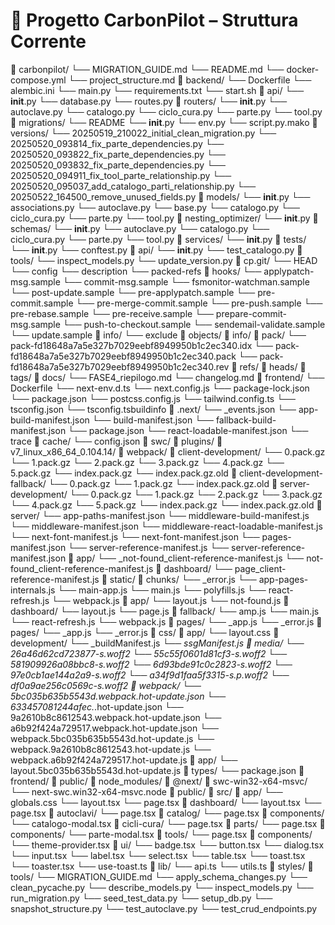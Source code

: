 # 🧱 Progetto CarbonPilot – Struttura Corrente

📁 carbonpilot/
    └── MIGRATION_GUIDE.md
    └── README.md
    └── docker-compose.yml
    └── project_structure.md
    📁 backend/
        └── Dockerfile
        └── alembic.ini
        └── main.py
        └── requirements.txt
        └── start.sh
        📁 api/
            └── __init__.py
            └── database.py
            └── routes.py
            📁 routers/
                └── __init__.py
                └── autoclave.py
                └── catalogo.py
                └── ciclo_cura.py
                └── parte.py
                └── tool.py
        📁 migrations/
            └── README
            └── __init__.py
            └── env.py
            └── script.py.mako
            📁 versions/
                └── 20250519_210022_initial_clean_migration.py
                └── 20250520_093814_fix_parte_dependencies.py
                └── 20250520_093822_fix_parte_dependencies.py
                └── 20250520_093832_fix_parte_dependencies.py
                └── 20250520_094911_fix_tool_parte_relationship.py
                └── 20250520_095037_add_catalogo_parti_relationship.py
                └── 20250522_164500_remove_unused_fields.py
        📁 models/
            └── __init__.py
            └── associations.py
            └── autoclave.py
            └── base.py
            └── catalogo.py
            └── ciclo_cura.py
            └── parte.py
            └── tool.py
        📁 nesting_optimizer/
            └── __init__.py
        📁 schemas/
            └── __init__.py
            └── autoclave.py
            └── catalogo.py
            └── ciclo_cura.py
            └── parte.py
            └── tool.py
        📁 services/
            └── __init__.py
        📁 tests/
            └── __init__.py
            └── conftest.py
            📁 api/
                └── __init__.py
                └── test_catalogo.py
        📁 tools/
            └── inspect_models.py
            └── update_version.py
    📁 cp.git/
        └── HEAD
        └── config
        └── description
        └── packed-refs
        📁 hooks/
            └── applypatch-msg.sample
            └── commit-msg.sample
            └── fsmonitor-watchman.sample
            └── post-update.sample
            └── pre-applypatch.sample
            └── pre-commit.sample
            └── pre-merge-commit.sample
            └── pre-push.sample
            └── pre-rebase.sample
            └── pre-receive.sample
            └── prepare-commit-msg.sample
            └── push-to-checkout.sample
            └── sendemail-validate.sample
            └── update.sample
        📁 info/
            └── exclude
        📁 objects/
            📁 info/
            📁 pack/
                └── pack-fd18648a7a5e327b7029eebf8949950b1c2ec340.idx
                └── pack-fd18648a7a5e327b7029eebf8949950b1c2ec340.pack
                └── pack-fd18648a7a5e327b7029eebf8949950b1c2ec340.rev
        📁 refs/
            📁 heads/
            📁 tags/
    📁 docs/
        └── FASE4_riepilogo.md
        └── changelog.md
    📁 frontend/
        └── Dockerfile
        └── next-env.d.ts
        └── next.config.js
        └── package-lock.json
        └── package.json
        └── postcss.config.js
        └── tailwind.config.ts
        └── tsconfig.json
        └── tsconfig.tsbuildinfo
        📁 .next/
            └── _events.json
            └── app-build-manifest.json
            └── build-manifest.json
            └── fallback-build-manifest.json
            └── package.json
            └── react-loadable-manifest.json
            └── trace
            📁 cache/
                └── config.json
                📁 swc/
                    📁 plugins/
                        📁 v7_linux_x86_64_0.104.14/
                📁 webpack/
                    📁 client-development/
                        └── 0.pack.gz
                        └── 1.pack.gz
                        └── 2.pack.gz
                        └── 3.pack.gz
                        └── 4.pack.gz
                        └── 5.pack.gz
                        └── index.pack.gz
                        └── index.pack.gz.old
                    📁 client-development-fallback/
                        └── 0.pack.gz
                        └── 1.pack.gz
                        └── index.pack.gz.old
                    📁 server-development/
                        └── 0.pack.gz
                        └── 1.pack.gz
                        └── 2.pack.gz
                        └── 3.pack.gz
                        └── 4.pack.gz
                        └── 5.pack.gz
                        └── index.pack.gz
                        └── index.pack.gz.old
            📁 server/
                └── app-paths-manifest.json
                └── middleware-build-manifest.js
                └── middleware-manifest.json
                └── middleware-react-loadable-manifest.js
                └── next-font-manifest.js
                └── next-font-manifest.json
                └── pages-manifest.json
                └── server-reference-manifest.js
                └── server-reference-manifest.json
                📁 app/
                    └── _not-found_client-reference-manifest.js
                    └── not-found_client-reference-manifest.js
                    📁 dashboard/
                        └── page_client-reference-manifest.js
            📁 static/
                📁 chunks/
                    └── _error.js
                    └── app-pages-internals.js
                    └── main-app.js
                    └── main.js
                    └── polyfills.js
                    └── react-refresh.js
                    └── webpack.js
                    📁 app/
                        └── layout.js
                        └── not-found.js
                        📁 dashboard/
                            └── layout.js
                            └── page.js
                    📁 fallback/
                        └── amp.js
                        └── main.js
                        └── react-refresh.js
                        └── webpack.js
                        📁 pages/
                            └── _app.js
                            └── _error.js
                    📁 pages/
                        └── _app.js
                        └── _error.js
                📁 css/
                    📁 app/
                        └── layout.css
                📁 development/
                    └── _buildManifest.js
                    └── _ssgManifest.js
                📁 media/
                    └── 26a46d62cd723877-s.woff2
                    └── 55c55f0601d81cf3-s.woff2
                    └── 581909926a08bbc8-s.woff2
                    └── 6d93bde91c0c2823-s.woff2
                    └── 97e0cb1ae144a2a9-s.woff2
                    └── a34f9d1faa5f3315-s.p.woff2
                    └── df0a9ae256c0569c-s.woff2
                📁 webpack/
                    └── 5bc035b635b5543d.webpack.hot-update.json
                    └── 633457081244afec._.hot-update.json
                    └── 9a2610b8c8612543.webpack.hot-update.json
                    └── a6b92f424a729517.webpack.hot-update.json
                    └── webpack.5bc035b635b5543d.hot-update.js
                    └── webpack.9a2610b8c8612543.hot-update.js
                    └── webpack.a6b92f424a729517.hot-update.js
                    📁 app/
                        └── layout.5bc035b635b5543d.hot-update.js
            📁 types/
                └── package.json
        📁 frontend/
            📁 public/
        📁 node_modules/
            📁 @next/
                📁 swc-win32-x64-msvc/
                    └── next-swc.win32-x64-msvc.node
        📁 public/
        📁 src/
            📁 app/
                └── globals.css
                └── layout.tsx
                └── page.tsx
                📁 dashboard/
                    └── layout.tsx
                    └── page.tsx
                    📁 autoclavi/
                        └── page.tsx
                    📁 catalog/
                        └── page.tsx
                        📁 components/
                            └── catalogo-modal.tsx
                    📁 cicli-cura/
                        └── page.tsx
                    📁 parts/
                        └── page.tsx
                        📁 components/
                            └── parte-modal.tsx
                    📁 tools/
                        └── page.tsx
            📁 components/
                └── theme-provider.tsx
                📁 ui/
                    └── badge.tsx
                    └── button.tsx
                    └── dialog.tsx
                    └── input.tsx
                    └── label.tsx
                    └── select.tsx
                    └── table.tsx
                    └── toast.tsx
                    └── toaster.tsx
                    └── use-toast.ts
            📁 lib/
                └── api.ts
                └── utils.ts
            📁 styles/
    📁 tools/
        └── MIGRATION_GUIDE.md
        └── apply_schema_changes.py
        └── clean_pycache.py
        └── describe_models.py
        └── inspect_models.py
        └── run_migration.py
        └── seed_test_data.py
        └── setup_db.py
        └── snapshot_structure.py
        └── test_autoclave.py
        └── test_crud_endpoints.py